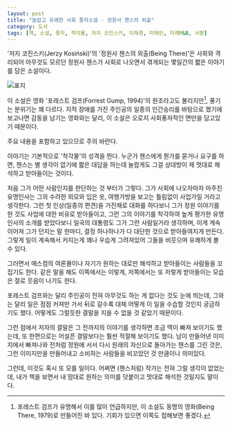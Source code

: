 ```yaml
---
layout: post
title: "놀랍고 유쾌한 사회 풍자소설 - 정원사 챈스의 외출"
category: 도서
tags: [책, 소설, 풍자, 착각물, 저지 코진스키, 이재경, 미래인, 미래M&B, 서평]
---
```


'저지 코진스키(Jerzy Kosiński)'의
'정원사 챈스의 외출(Being There)'은
사회와 격리되어 아무것도 모르던 정원사 챈스가 사회로 나오면서 겪게되는 몇일간의 짧은 이야기를 담은 소설이다.

![표지](https://lh3.googleusercontent.com/yQC4IvZFtun6SBH-cCEMO3HB8XtBSGd4MeX5SJfjMauQJRVosc3Yn_6z43ajvIIQJ07vwUDv915Q7A=s480)

이 소설은 영화 '포레스트 검프(Forrest Gump, 1994)'의 원조라고도 불리지만[^1], 풍기는 분위기는 꽤 다르다.
지적 장애를 가진 주인공의 일종의 인간승리를 바탕으로 했기에 보고나면 감동을 남기는 영화와는 달리,
이 소설은 오로지 사회풍자적인 면만을 담고있기 때문이다.

[^1]: 포레스트 검프가 유명해서 이를 많이 언급하지만, 이 소설도 동명의 영화(Being There, 1979)로 만들어진 바 있다. 기회가 있으면 이쪽도 접해보면 좋겠다.

<div class="im im-warning">
주요 내용을 포함하고 있으므로 주의 바란다.
</div>

이야기는 기본적으로 '착각물'의 성격을 띈다.
누군가 챈스에게 뭔가를 묻거나 요구를 하면,
챈스는 별 생각이 없기에 짧은 대답을 하는데
놀랍게도 그걸 상대방이 제 멋대로 해석하고 받아들이는 것이다.

처음 그가 어떤 사람인지를 판단하는 것 부터가 그렇다.
그가 사회에 나오자마자 마주친 유명인사는
그의 수려한 외모와 입은 옷, 여행가방을 보고는 틀림없이 사업가일 거라고 생각한다.
그런 첫 인상(일종의 편견)을 가진채로 대화를 하다보니
그가 정원 이야기를 한 것도 사업에 대한 비유로 받아들이고,
그런 그의 이야기를 착각하여 높게 평가한 유명인사의 소개를 받았다보니
일국의 대통령도 그가 그런 사람일거라 생각하며,
이게 계속 이어져 그가 던지는 말 한마디, 결정 하나하나가 다 대단한 것으로 받아들여지게 만든다.
그렇게 일이 계속해서 커지는게 꽤나 우습게 그려져있어
그들을 비웃으며 유쾌하게 볼 수 있다.

그러면서 매스컴의 여론몰이나
자기가 원하는 대로만 해석하고 받아들이는 사람들을 꼬집기도 한다.
같은 말을 해도 이쪽에서는 이렇게, 저쪽에서는 또 저렇게 받아들이는 모습은 절로 웃음이 나기도 한다.

포레스트 검프와는 달리 주인공이 전혀 아무것도 하는 게 없다는 것도 눈에 띄는데,
그와는 달리 일은 점점 커져만 가서 뒤로 갈수록 대체 어떻게 이 일을 수습할 것인지 궁금하기도 했다.
어떻게도 그럴듯한 결말을 지을 수 없을 것 같았기 때문이다.

그런 점에서 저자의 결말은 그 전까지의 이야기를 생각하면 조금 맥이 빠져 보이기도 했는데,
또 한편으로는 어설픈 결말보다는 훨씬 적절해 보이기도 했다.
남이 만들어낸 이미지에서 빠져나와
전처럼 정원에 서서 다시 원래의 자신으로 돌아가는 챈스를 그린 것은,
그런 이미지만을 만들어내고 소비하는 사람들을 비꼬았던 것 만큼이나 의미있다.

그런데, 이것도 혹시 또 모를 일이다.
어쩌면 (챈스처럼) 작가는 전혀 그럴 생각이 없었는데,
내가 책을 보면서 내 맘대로 원하는 의미를 덧붙이고 멋대로 해석한 것일지도 말이다.

